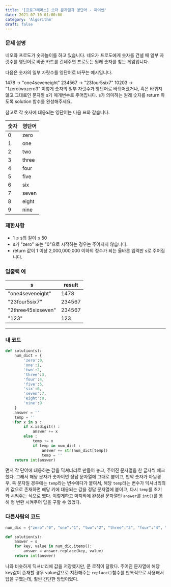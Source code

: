 ```yaml
---
title: '[프로그래머스] 숫자 문자열과 영단어 - 파이썬'
date: 2021-07-16 01:00:00
category: 'Algorithm'
draft: false
---
```


### 문제 설명

네오와 프로도가 숫자놀이를 하고 있습니다. 네오가 프로도에게 숫자를 건넬 때 일부 자릿수를 영단어로 바꾼 카드를 건네주면 프로도는 원래 숫자를 찾는 게임입니다.

다음은 숫자의 일부 자릿수를 영단어로 바꾸는 예시입니다.

1478 → "one4seveneight"
234567 → "23four5six7"
10203 → "1zerotwozero3"
이렇게 숫자의 일부 자릿수가 영단어로 바뀌어졌거나, 혹은 바뀌지 않고 그대로인 문자열 s가 매개변수로 주어집니다. s가 의미하는 원래 숫자를 return 하도록 solution 함수를 완성해주세요.

참고로 각 숫자에 대응되는 영단어는 다음 표와 같습니다.

| 숫자 | 영단어 |
| ---- | ------ |
| 0    | zero   |
| 1    | one    |
| 2    | two    |
| 3    | three  |
| 4    | four   |
| 5    | five   |
| 6    | six    |
| 7    | seven  |
| 8    | eight  |
| 9    | nine   |

### 제한사항

- 1 ≤ s의 길이 ≤ 50
- s가 "zero" 또는 "0"으로 시작하는 경우는 주어지지 않습니다.
- return 값이 1 이상 2,000,000,000 이하의 정수가 되는 올바른 입력만 s로 주어집니다.

### 입출력 예

| s                  | result |
| ------------------ | ------ |
| "one4seveneight"   | 1478   |
| "23four5six7"      | 234567 |
| "2three45sixseven" | 234567 |
| "123"              | 123    |

---

### 내 코드

```python
def solution(s):
    num_dict = {
        'zero':0,
        'one':1,
        'two':2,
        'three':3,
        'four':4,
        'five':5,
        'six':6,
        'seven':7,
        'eight':8,
        'nine':9
    }
    answer = ''
    temp = ''
    for x in s :
        if x.isdigit() :
            answer += x
        else :
            temp += x
            if temp in num_dict :
                answer += str(num_dict[temp])
                temp = ''
    return int(answer)
```

먼저 각 단어에 대응하는 값을 딕셔너리로 만들어 놓고, 주어진 문자열을 한 글자씩 체크했다. 그래서 해당 문자가 숫자이면 정답 문자열에 그대로 붙이고, 만약 숫자가 아닐경우, 즉 문자일 경우에는 `temp`라는 변수에다가 붙여서, 해당 `temp`라는 변수가 딕셔너리의 키 값으로 존재하면 해당 키에 대응되는 값을 정답 문자열에 붙이고, 다시 `temp`를 초기화 시켜주는 식으로 했다. 이렇게하고 마지막에 완성된 문자열인 `answer`를 `int()`를 통해 형 변환 시켜주어 답을 구할 수 있었다.

### 다른사람의 코드

```python
num_dic = {"zero":"0", "one":"1", "two":"2", "three":"3", "four":"4", "five":"5", "six":"6", "seven":"7", "eight":"8", "nine":"9"}

def solution(s):
    answer = s
    for key, value in num_dic.items():
        answer = answer.replace(key, value)
    return int(answer)
```

나와 비슷하게 딕셔너리에 값을 저장했지만, 푼 로직이 달랐다. 주어진 문자열에 해당 key값이 존재할 경우 value값으로 치환해주는 `replace()`함수를 반복적으로 사용해서 답을 구했는데, 훨씬 간단한 방법이었다.

